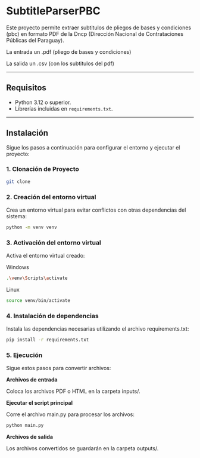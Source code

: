# SubtitleParserPBC

Este proyecto permite extraer subtitulos de pliegos de bases y condiciones (pbc) en formato PDF de la Dncp (Dirección Nacional de Contrataciones Públicas del Paraguay).

La entrada un .pdf (pliego de bases y condiciones)

La salida un .csv (con los subtitulos del pdf)

---

## **Requisitos**

- Python 3.12 o superior.
- Librerías incluidas en `requirements.txt`.

---

## **Instalación**

Sigue los pasos a continuación para configurar el entorno y ejecutar el proyecto:

### 1. **Clonación de Proyecto**

```bash
git clone
```

### 2. **Creación del entorno virtual**

Crea un entorno virtual para evitar conflictos con otras dependencias del sistema:

```bash
python -m venv venv
```

### 3. **Activación del entorno virtual**

Activa el entorno virtual creado:

Windows

```bash
.\venv\Scripts\activate
```

Linux

```bash
source venv/bin/activate
```

### 4. **Instalación de dependencias**

Instala las dependencias necesarias utilizando el archivo requirements.txt:

```bash
pip install -r requirements.txt
```

### 5. **Ejecución**

Sigue estos pasos para convertir archivos:

**Archivos de entrada**

Coloca los archivos PDF o HTML en la carpeta inputs/.

**Ejecutar el script principal**

Corre el archivo main.py para procesar los archivos:

```bash
python main.py
```

**Archivos de salida**

Los archivos convertidos se guardarán en la carpeta outputs/.
